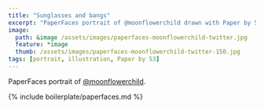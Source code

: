 ```yaml
---
title: "Sunglasses and bangs"
excerpt: "PaperFaces portrait of @moonflowerchild drawn with Paper by 53 on an iPad."
image: 
  path: &image /assets/images/paperfaces-moonflowerchild-twitter.jpg 
  feature: *image
  thumb: /assets/images/paperfaces-moonflowerchild-twitter-150.jpg
tags: [portrait, illustration, Paper by 53]
---
```


PaperFaces portrait of [@moonflowerchild](http://twitter.com/moonflowerchild).

{% include boilerplate/paperfaces.md %}
